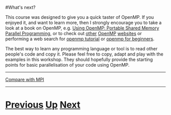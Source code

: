 #What's next?

This course was designed to give you a quick taster of OpenMP. If you enjoyed it, 
and want to learn more, then I strongly encourage you to take a look at a book on OpenMP, 
e.g. [Using OpenMP: Portable Shared Memory Parallel Programming](http://www.amazon.co.uk/Using-OpenMP-Programming-Computation-Engineering/dp/0262533022/ref=sr_1_1?ie=UTF8&s=books&qid=1256806054&sr=8-1), 
or to check out 
[other](http://www.openmp.org/)
[OpenMP](http://www.nersc.gov/users/computational-systems/edison/programming/using-openmp/openmp-resources/)
[websites](http://www.compunity.org/) or performing a web search 
for [openmp tutorial](http://www.google.com/search?q='openmp%20tutorial') or 
[openmp for beginners](http://www.google.com/search?q='openmp%20for%20beginners').

The best way to learn any programming language or tool is to read other people's 
code and copy it. Please feel free to copy, adapt and play with the examples in 
this workshop. They should hopefully provide the starting points for basic 
parallelisation of your code using OpenMP.

***

[Compare with MPI](../beginning_mpi/whatnext.md)

***

# [Previous](casestudy.md) [Up](README.md) [Next](README.md) 
